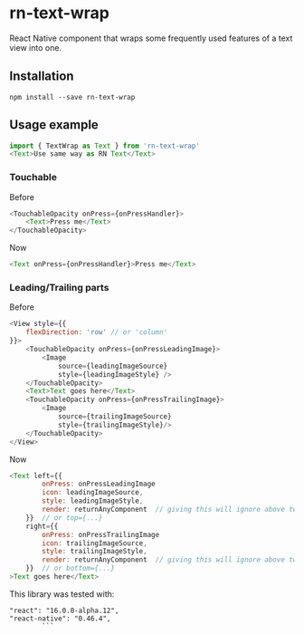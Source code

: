 # rn-text-wrap
React Native component that wraps some frequently used features of a text view into one.

## Installation

```
npm install --save rn-text-wrap
```

## Usage example

```javascript
import { TextWrap as Text } from 'rn-text-wrap'
<Text>Use same way as RN Text</Text>
```

### Touchable

Before
```javascript
<TouchableOpacity onPress={onPressHandler}>
	<Text>Press me</Text>
</TouchableOpacity>
```

Now
```javascript
<Text onPress={onPressHandler}>Press me</Text>
```

### Leading/Trailing parts

Before
```javascript
<View style={{
	flexDirection: 'row' // or 'column'
}}>
	<TouchableOpacity onPress={onPressLeadingImage}>
		<Image 
			source={leadingImageSource} 
			style={leadingImageStyle} />
	</TouchableOpacity>
	<Text>Text goes here</Text>
	<TouchableOpacity onPress={onPressTrailingImage}>
		<Image 
			source={trailingImageSource} 
			style={trailingImageStyle}/>
	</TouchableOpacity>
</View>
```

Now 
```javascript
<Text left={{
		onPress: onPressLeadingImage
		icon: leadingImageSource,
		style: leadingImageStyle,
		render: returnAnyComponent	// giving this will ignore above two
	}}	// or top={...}
	right={{
		onPress: onPressTrailingImage
		icon: trailingImageSource,
		style: trailingImageStyle,
		render: returnAnyComponent	// giving this will ignore above two
	}}	// or bottom={...}
>Text goes here</Text>
```

This library was tested with:
```
"react": "16.0.0-alpha.12",
"react-native": "0.46.4",
		```
